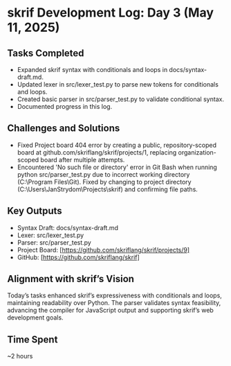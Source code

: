 # skrif Development Log: Day 3 (May 11, 2025)

## Tasks Completed
- Expanded skrif syntax with conditionals and loops in docs/syntax-draft.md.
- Updated lexer in src/lexer_test.py to parse new tokens for conditionals and loops.
- Created basic parser in src/parser_test.py to validate conditional syntax.
- Documented progress in this log.

## Challenges and Solutions
- Fixed Project board 404 error by creating a public, repository-scoped board at github.com/skriflang/skrif/projects/1, replacing organization-scoped board after multiple attempts.
- Encountered 'No such file or directory' error in Git Bash when running python src/parser_test.py due to incorrect working directory (C:\Program Files\Git). Fixed by changing to project directory (C:\Users\JanStrydom\Projects\skrif) and confirming file paths.

## Key Outputs
- Syntax Draft: docs/syntax-draft.md
- Lexer: src/lexer_test.py
- Parser: src/parser_test.py
- Project Board: [https://github.com/skriflang/skrif/projects/9]
- GitHub: [https://github.com/skriflang/skrif]

## Alignment with skrif’s Vision
Today’s tasks enhanced skrif’s expressiveness with conditionals and loops, maintaining readability over Python. The parser validates syntax feasibility, advancing the compiler for JavaScript output and supporting skrif’s web development goals.

## Time Spent
~2 hours